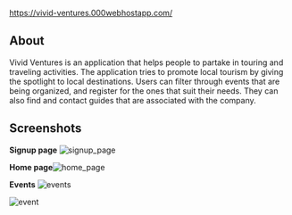 https://vivid-ventures.000webhostapp.com/

## About
Vivid Ventures is an application that helps people to partake in touring and traveling activities. The application tries to promote local tourism by giving the spotlight to local destinations. Users can filter through events that are being organized, and register for the ones that suit their needs. They can also find and contact guides that are associated with the company.

## Screenshots
**Signup page**
![signup_page](https://github.com/biplov31/Vivid-Ventures/assets/84890543/f60fe753-519f-48e9-9e43-890c3c0af84d)

**Home page**![home_page](https://github.com/biplov31/Vivid-Ventures/assets/84890543/e512a4f1-4d61-45e1-a3f9-e353dbaa42e1)

**Events**
![events](https://github.com/biplov31/Vivid-Ventures/assets/84890543/a3a9ba08-54a6-4bc6-9aae-3f1fd44f164f)

![event](https://github.com/biplov31/Vivid-Ventures/assets/84890543/a6b5f5cf-5e02-406a-a45f-9f6e8f3c7121)


